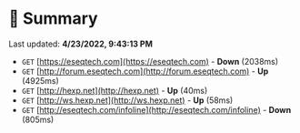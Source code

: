 # 📖 Summary
Last updated: **4/23/2022, 9:43:13 PM**

- `GET` [https://eseqtech.com](https://eseqtech.com) - **Down** (2038ms)
- `GET` [http://forum.eseqtech.com](http://forum.eseqtech.com) - **Up** (4925ms)
- `GET` [http://hexp.net](http://hexp.net) - **Up** (40ms)
- `GET` [http://ws.hexp.net](http://ws.hexp.net) - **Up** (58ms)
- `GET` [http://eseqtech.com/infoline](http://eseqtech.com/infoline) - **Down** (805ms)
